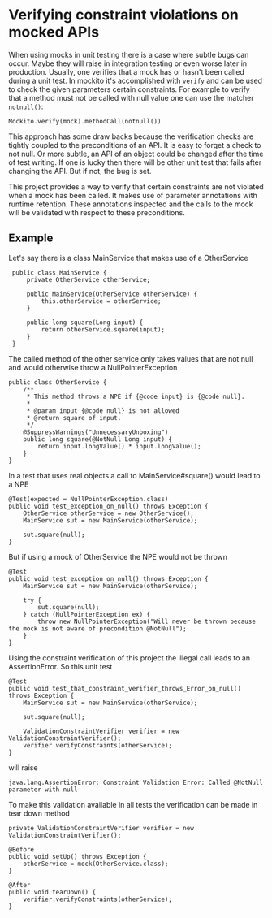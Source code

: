 Verifying constraint violations on mocked APIs
==============================================

When using mocks in unit testing there is a case where subtle bugs can occur. Maybe they will raise in integration 
testing or even worse later in production. Usually, one verifies that a mock has or hasn't been called during a unit
test. In mockito it's accomplished with ```verify``` and can be used to check the given parameters certain constraints.
For example to verify that a method must not be called with null value one can use the matcher ```notnull()```:

    Mockito.verify(mock).methodCall(notnull())
    
This approach has some draw backs because the verification checks are tightly coupled to the preconditions of an API. It
is easy to forget a check to not null. Or more subtle, an API of an object could be changed after the time of test
writing. If one is lucky then there will be other unit test that fails after changing the API. But if not, the bug is
set.
 
This project provides a way to verify that certain constraints are not violated when a mock has been called. It makes
use of parameter annotations with runtime retention. These annotations inspected and the calls to the mock will be
validated with respect to these preconditions.
 
Example
-------

Let's say there is a class MainService that makes use of a OtherService
 
     public class MainService {
         private OtherService otherService;
     
         public MainService(OtherService otherService) {
             this.otherService = otherService;
         }
     
         public long square(Long input) {
             return otherService.square(input);
         }
     }
     
The called method of the other service only takes values that are not null and would otherwise throw a 
NullPointerException

    public class OtherService {
        /**
         * This method throws a NPE if {@code input} is {@code null}.
         *
         * @param input {@code null} is not allowed
         * @return square of input.
         */
        @SuppressWarnings("UnnecessaryUnboxing")
        public long square(@NotNull Long input) {
            return input.longValue() * input.longValue();
        }
    }
    
In a test that uses real objects a call to MainService#square() would lead to a NPE

    @Test(expected = NullPointerException.class)
    public void test_exception_on_null() throws Exception {
        OtherService otherService = new OtherService();
        MainService sut = new MainService(otherService);

        sut.square(null);
    }
    
But if using a mock of OtherService the NPE would not be thrown

    @Test
    public void test_exception_on_null() throws Exception {
        MainService sut = new MainService(otherService);

        try {
            sut.square(null);
        } catch (NullPointerException ex) {
            throw new NullPointerException("Will never be thrown because the mock is not aware of precondition @NotNull");
        }
    }
    
Using the constraint verification of this project the illegal call leads to an AssertionError. So this unit test

    @Test
    public void test_that_constraint_verifier_throws_Error_on_null() throws Exception {
        MainService sut = new MainService(otherService);

        sut.square(null);

        ValidationConstraintVerifier verifier = new ValidationConstraintVerifier();
        verifier.verifyConstraints(otherService);
    }

will raise

    java.lang.AssertionError: Constraint Validation Error: Called @NotNull parameter with null
    
To make this validation available in all tests the verification can be made in tear down method

    private ValidationConstraintVerifier verifier = new ValidationConstraintVerifier();

    @Before
    public void setUp() throws Exception {
        otherService = mock(OtherService.class);
    }

    @After
    public void tearDown() {
        verifier.verifyConstraints(otherService);
    }